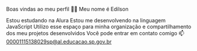 Boas vindas ao meu perfil 💙💙
Meu nome é Edilson

Estou estudando na Alura
Estou me desenvolvendo na linguagem JavaScript
Utilizo esse espaço para minha organização e compartilhamento dos meu projetos desenvolvidos
Você pode entrar em contato comigo 📫
00001115138029sp@al.educacao.sp.gov.br
